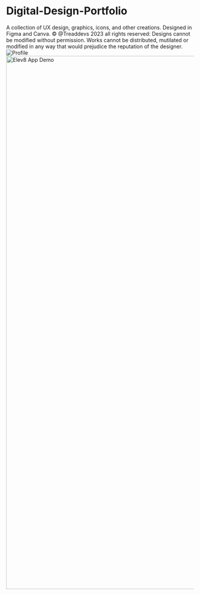 # Digital-Design-Portfolio
A collection of UX design, graphics, icons, and other creations. Designed in Figma and Canva.
© @Treaddevs 2023 all rights reserved: Designs cannot be modified without permission. Works cannot be distributed, mutilated or modified in any way that would prejudice the reputation of the designer.
![Profile](https://github.com/treaddevs/Digital-Design-Portfolio/assets/148214913/370cc09b-7553-4673-b333-5c14d162afdd)
<img width="1434" alt="Elev8 App Demo" src="https://github.com/treaddevs/Digital-Design-Portfolio/assets/148214913/7fd01c04-fd89-4778-b535-e56eabded703">
